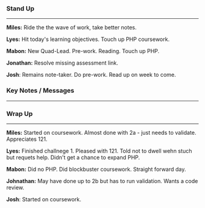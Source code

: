 
### Stand Up
___
__Miles:__ Ride the the wave of work, take better notes.

__Lyes:__ Hit today's learning objectives. Touch up PHP coursework.

__Mabon:__ New Quad-Lead. Pre-work. Reading. Touch up PHP.

__Jonathan:__ Resolve missing assessment link.

__Josh__: Remains note-taker. Do pre-work. Read up on week to come.

### Key Notes / Messages
___




### Wrap Up
___
__Miles:__ Started on coursework. Almost done with 2a - just needs to validate. Appreciates 121. 

__Lyes:__ Finished challnege 1. Pleased with 121. Told not to dwell wehn stuch but requets help. Didn't get a chance to expand PHP. 

__Mabon:__ Did no PHP. Did blockbuster coursework. Straight forward day.

__Johnathan:__ May have done up to 2b but has to run validation. Wants a code review.

__Josh__: Started on coursework.